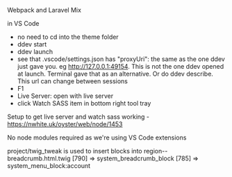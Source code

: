Webpack and Laravel Mix

in VS Code

- no need to cd into the theme folder
- ddev start
- ddev launch
- see that .vscode/settings.json has "proxyUri": the same as the one ddev just gave you. eg http://127.0.0.1:49154. This is not the one ddev opened at launch. Terminal gave that as an alternative. Or do ddev describe. This url can change between sessions
- F1
- Live Server: open with live server
- click Watch SASS item in bottom right tool tray

Setup to get live server and watch sass working - https://nwhite.uk/oyster/web/node/1453

No node modules required as we're using VS Code extensions

project/twig_tweak is used to insert blocks into region--breadcrumb.html.twig
[790] => system_breadcrumb_block
[785] => system_menu_block:account
